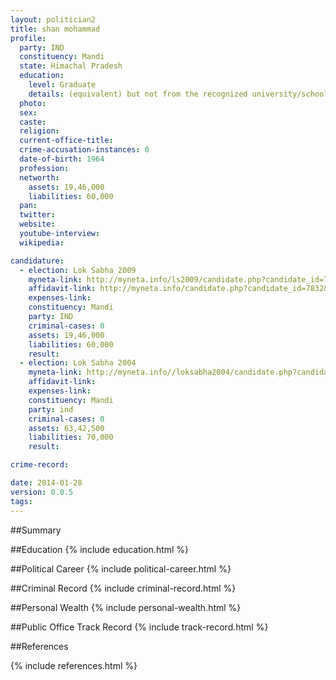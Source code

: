 ```yaml
---
layout: politician2
title: shan mohammad
profile: 
  party: IND
  constituency: Mandi
  state: Himachal Pradesh
  education: 
    level: Graduate
    details: (equivalent) but not from the recognized university/school
  photo: 
  sex: 
  caste: 
  religion: 
  current-office-title: 
  crime-accusation-instances: 0
  date-of-birth: 1964
  profession: 
  networth: 
    assets: 19,46,000
    liabilities: 60,000
  pan: 
  twitter: 
  website: 
  youtube-interview: 
  wikipedia: 

candidature: 
  - election: Lok Sabha 2009
    myneta-link: http://myneta.info/ls2009/candidate.php?candidate_id=7832
    affidavit-link: http://myneta.info/candidate.php?candidate_id=7832&scan=original
    expenses-link: 
    constituency: Mandi 
    party: IND
    criminal-cases: 0
    assets: 19,46,000
    liabilities: 60,000
    result:  
  - election: Lok Sabha 2004
    myneta-link: http://myneta.info//loksabha2004/candidate.php?candidate_id=1371
    affidavit-link: 
    expenses-link: 
    constituency: Mandi 
    party: ind
    criminal-cases: 0
    assets: 63,42,500
    liabilities: 70,000
    result:  

crime-record: 

date: 2014-01-28
version: 0.0.5
tags: 
---
```

##Summary


##Education
{% include education.html %}


##Political Career
{% include political-career.html %}


##Criminal Record
{% include criminal-record.html %}


##Personal Wealth
{% include personal-wealth.html %}


##Public Office Track Record
{% include track-record.html %}


##References


{% include references.html %}